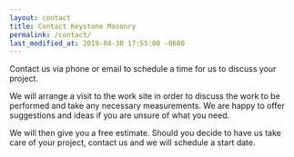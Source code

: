 ```yaml
---
layout: contact
title: Contact Keystone Masonry
permalink: /contact/
last_modified_at: 2019-04-30 17:55:00 -0600
---
```


Contact us via phone or email to schedule a time for us to discuss your project.

We will arrange a visit to the work site in order to discuss the work to be performed and take any necessary measurements. We are happy to offer suggestions and ideas if you are unsure of what you need.

We will then give you a free estimate. Should you decide to have us take care of your project, contact us and we will schedule a start date.
